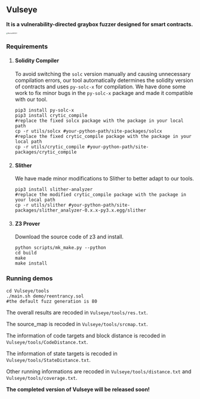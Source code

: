 ## Vulseye

**It is a vulnerability-directed graybox fuzzer designed for smart contracts.**

<img src="/home/lrc/Downloads/WechatIMG251.jpeg" alt="WechatIMG251" style="zoom: 25%;" />



### Requirements

1. #### Solidity Compiler

   To avoid switching the `solc` version manually and causing unnecessary compilation errors, our tool automatically determines the solidity version of contracts and uses `py-solc-x` for compilation. We have done some work to fix minor bugs in the `py-solc-x` package and made it compatible with our tool.

   ```shell
   pip3 install py-solc-x
   pip3 install crytic_compile
   #replace the fixed solcx package with the package in your local path
   cp -r utils/solcx #your-python-path/site-packages/solcx
   #replace the fixed crytic_compile package with the package in your local path
   cp -r utils/crytic_compile #your-python-path/site-packages/crytic_compile
   ```

2. #### Slither

   We have made minor modifications to Slither to better adapt to our tools.

   ```shell
   pip3 install slither-analyzer
   #replace the modified crytic_compile package with the package in your local path
   cp -r utils/slither #your-python-path/site-packages/slither_analyzer-0.x.x-py3.x.egg/slither
   ```

3. #### Z3 Prover

   Download the source code of z3 and install.

   ```shell
   python scripts/mk_make.py --python
   cd build
   make
   make install
   ```

### Running demos

```shell
cd Vulseye/tools
./main.sh demo/reentrancy.sol
#the default fuzz generation is 80
```

The overall results are recoded in `Vulseye/tools/res.txt`. 

The source_map is recoded in `Vulseye/tools/srcmap.txt`.

The information of code targets and block distance is recoded in `Vulseye/tools/CodeDistance.txt`.

The information of state targets is recoded in `Vulseye/tools/StateDistance.txt`.

Other running informations are recoded in `Vulseye/tools/distance.txt` and `Vulseye/tools/coverage.txt`.



**The completed version of Vulseye will be released soon!**
